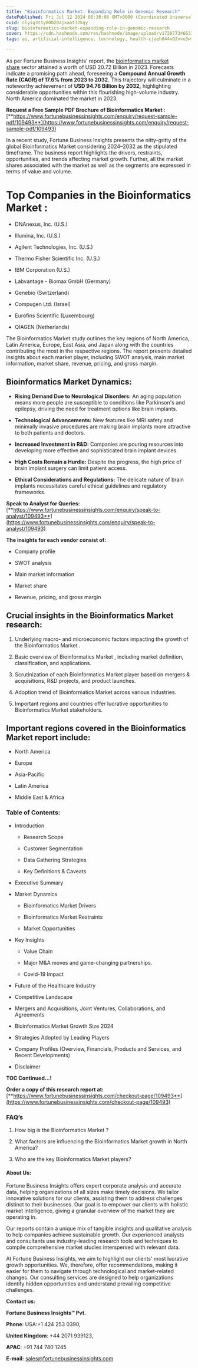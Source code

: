 ```yaml
---
title: "Bioinformatics Market: Expanding Role in Genomic Research"
datePublished: Fri Jul 12 2024 08:38:08 GMT+0000 (Coordinated Universal Time)
cuid: clyig3t1y00020ajxaot32kqy
slug: bioinformatics-market-expanding-role-in-genomic-research
cover: https://cdn.hashnode.com/res/hashnode/image/upload/v1720773466312/75c97111-65e4-4abb-b29f-500197a00107.png
tags: ai, artificial-intelligence, technology, health-cjaeh844x02vvo3wtj5r2s75q, healthcare, bioinformatics-market

---
```


As per Fortune Business Insights’ report, the [bioinformatics market share](https://www.fortunebusinessinsights.com/bioinformatics-market-109493) sector attained a worth of USD 20.72 Billion in 2023. Forecasts indicate a promising path ahead, foreseeing a **Compound Annual Growth Rate (CAGR) of 17.6% from 2023 to 2032.** This trajectory will culminate in a noteworthy achievement of **USD 94.76 Billion by 2032,** highlighting considerable opportunities within this flourishing high-volume industry. North America dominated the market in 2023.

**Request a Free Sample PDF Brochure of Bioinformatics Market :** [**https://www.fortunebusinessinsights.com/enquiry/request-sample-pdf/109493**](https://www.fortunebusinessinsights.com/enquiry/request-sample-pdf/109493)

In a recent study, Fortune Business Insights presents the nitty-gritty of the global Bioinformatics Market considering 2024–2032 as the stipulated timeframe. The business report highlights the drivers, restraints, opportunities, and trends affecting market growth. Further, all the market shares associated with the market as well as the segments are expressed in terms of value and volume.

# **Top Companies in the Bioinformatics Market :**

* DNAnexus, Inc. (U.S.)
    
* Illumina, Inc. (U.S.)
    
* Agilent Technologies, Inc. (U.S.)
    
* Thermo Fisher Scientific Inc. (U.S.)
    
* IBM Corporation (U.S.)
    
* Labvantage - Biomax GmbH (Germany)
    
* Genebio (Switzerland)
    
* Compugen Ltd. (Israel)
    
* Eurofins Scientific (Luxembourg)
    
* QIAGEN (Netherlands)
    

The Bioinformatics Market study outlines the key regions of North America, Latin America, Europe, East Asia, and Japan along with the countries contributing the most in the respective regions. The report presents detailed insights about each market player, including SWOT analysis, main market information, market share, revenue, pricing, and gross margin.

## Bioinformatics Market **Dynamics**:

* **Rising Demand Due to Neurological Disorders:** An aging population means more people are susceptible to conditions like Parkinson's and epilepsy, driving the need for treatment options like brain implants.
    
* **Technological Advancements:** New features like MRI safety and minimally invasive procedures are making brain implants more attractive to both patients and doctors.
    
* **Increased Investment in R&D:** Companies are pouring resources into developing more effective and sophisticated brain implant devices.
    
* **High Costs Remain a Hurdle:** Despite the progress, the high price of brain implant surgery can limit patient access.
    
* **Ethical Considerations and Regulations:** The delicate nature of brain implants necessitates careful ethical guidelines and regulatory frameworks. 
    

**Speak to Analyst for Queries:** [**https://www.fortunebusinessinsights.com/enquiry/speak-to-analyst/109493**](https://www.fortunebusinessinsights.com/enquiry/speak-to-analyst/109493)

**The insights for each vendor consist of:**

* Company profile
    
* SWOT analysis
    
* Main market information
    
* Market share
    
* Revenue, pricing, and gross margin
    

## **Crucial insights in the Bioinformatics Market research:**

1. Underlying macro- and microeconomic factors impacting the growth of the Bioinformatics Market .
    
2. Basic overview of Bioinformatics Market , including market definition, classification, and applications.
    
3. Scrutinization of each Bioinformatics Market player based on mergers & acquisitions, R&D projects, and product launches.
    
4. Adoption trend of Bioinformatics Market across various industries.
    
5. Important regions and countries offer lucrative opportunities to Bioinformatics Market stakeholders.
    

## **Important regions covered in the Bioinformatics Market report include:**

* North America
    
* Europe
    
* Asia-Pacific
    
* Latin America
    
* Middle East & Africa
    

### **Table of Contents:**

* Introduction
    
    * Research Scope
        
    * Customer Segmentation
        
    * Data Gathering Strategies
        
    * Key Definitions & Caveats
        
* Executive Summary
    
* Market Dynamics
    
    * Bioinformatics Market Drivers
        
    * Bioinformatics Market Restraints
        
    * Market Opportunities
        
* Key Insights
    
    * Value Chain
        
    * Major M&A moves and game-changing partnerships.
        
    * Covid-19 Impact
        
* Future of the Healthcare Industry
    
* Competitive Landscape
    
* Mergers and Acquisitions, Joint Ventures, Collaborations, and Agreements
    
* Bioinformatics Market Growth Size 2024
    
* Strategies Adopted by Leading Players
    
* Company Profiles (Overview, Financials, Products and Services, and Recent Developments)
    
* Disclaimer
    

**TOC Continued…!**

**Order a copy of this research report at:** [**https://www.fortunebusinessinsights.com/checkout-page/109493**](https://www.fortunebusinessinsights.com/checkout-page/109493)

### **FAQ’s**

1. How big is the Bioinformatics Market ?
    
2. What factors are influencing the Bioinformatics Market growth in North America?
    
3. Who are the key Bioinformatics Market players?
    

#### **About Us:**

Fortune Business Insights offers expert corporate analysis and accurate data, helping organizations of all sizes make timely decisions. We tailor innovative solutions for our clients, assisting them to address challenges distinct to their businesses. Our goal is to empower our clients with holistic market intelligence, giving a granular overview of the market they are operating in.

Our reports contain a unique mix of tangible insights and qualitative analysis to help companies achieve sustainable growth. Our experienced analysts and consultants use industry-leading research tools and techniques to compile comprehensive market studies interspersed with relevant data.

At Fortune Business Insights, we aim to highlight our clients' most lucrative growth opportunities. We, therefore, offer recommendations, making it easier for them to navigate through technological and market-related changes. Our consulting services are designed to help organizations identify hidden opportunities and understand prevailing competitive challenges.

**Contact us:**

**Fortune Business Insights™ Pvt.**

**Phone**: USA:+1 424 253 0390,

**United Kingdom**: +44 2071 939123,

**APAC**: +91 744 740 1245

**E-mail:** [sales@fortunebusinessinsights.com](mailto:sales@fortunebusinessinsights.com)